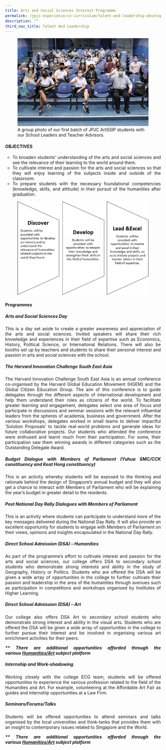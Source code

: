 ```yaml
---
title: Arts and Social Sciences Interest Programme
permalink: /jpjc-experience/co-curriculum/talent-and-leadership-development-programme/arts-and-social-science/
description: ""
third_nav_title: Talent And Leadership
---
```

<figure>
<img src="/images/ArtSSIP1.jpg">
<figcaption>A group photo of our first batch of JPJC ArtSSIP students with our School Leaders and Teacher Advisors.</figcaption></figure>
		 
<h4><strong>OBJECTIVES</strong></h4>
<div align=justify>
<style>ol.a {list-style-type: circle;}</style>
<ol class="a">
	<li>To broaden students’ understanding of the arts and social sciences and see the relevance of their learning to the world around them.</li>
	<li>To cultivate interest and passion for the arts and social sciences so that they will enjoy learning of the subjects inside and outside of the classroom.</li>
	<li>To prepare students with the necessary foundational competencies (knowledge, skills, and attitude) in their pursuit of the humanities after graduation.</li></ol>

<figure>
<img src="/images/artssip%20objective.jpg">
</figure>
		 
<h4><strong>Programmes</strong></h4>
<h5><strong>Arts and Social Sciences Day</strong></h5>
<p>
This is a day set aside to create a greater awareness and appreciation of the arts and social sciences. Invited speakers will share their rich knowledge and experiences in their field of expertise such as Economics, History, Political Science, or International Relations. There will also be booths set up by teachers and students to share their personal interest and passion in arts and social sciences with the school.</p>

<h5><strong>The Harvard Innovation Challenge South East Asia</strong></h5>
<p>
The Harvard Innovation Challenge South East Asia is an annual conference co-organised by the Harvard Global Education Movement (HGEM) and the Global Citizen Education Group. The aim of this conference is to guide delegates through the different aspects of international development and help them understand their roles as citizens of the world. To facilitate greater learning and engagement, delegates select one area of focus and participate in discussions and seminar sessions with the relevant influential leaders from the spheres of academia, business and government. After the various workshops, delegates worked in small teams to deliver impactful ‘Solution Proposals’ to tackle real-world problems and generate ideas for future collaborative projects. Our students who attended the conference were enthused and learnt much from their participation. For some, their participation saw them winning awards in different categories such as the Outstanding Delegate Award.</p>

<h5><strong>Budget Dialogue with Members of Parliament  (Yuhua SMC/CCK constituency and Keat Hong constituency)</strong></h5>
<p>
This is an activity whereby students will be exposed to the thinking and rationale behind the design of Singapore’s annual budget and they will also get a chance to interact with Members of Parliament who will be explaining the year’s budget in greater detail to the residents.</p>

<h5><strong>Post National Day Rally Dialogues with Members of Parliament</strong></h5>
<p>
This is an activity where students can participate to understand more of the key messages delivered during the National Day Rally. It will also provide an excellent opportunity for students to engage with Members of Parliament on their views, opinions and insights encapsulated in the National Day Rally.</p>

<h5><strong>Direct School Admission (DSA) – Humanities</strong></h5>
<p>
As part of the programme’s effort to cultivate interest and passion for the arts and social sciences, our college offers DSA to secondary school students who demonstrate strong interests and ability in the study of Geography, History or Politics. Students who are offered the DSA will be given a wide array of opportunities in the college to further cultivate their passion and leadership in the area of the humanities through avenues such as participation in competitions and workshops organised by Institutes of Higher Learning.</p>

<h5><strong>Direct School Admission (DSA) – Art</strong></h5>
<p>
Our college also offers DSA Art to secondary school students who demonstrate strong interest and ability in the visual arts. Students who are offered the DSA will be given a wide array of opportunities in the college to further pursue their interest and be involved in organising various art enrichment activities for their peers.</p>

<p>
<i><strong>** There are additional opportunities afforded through the various <a href="/jpjc-experience/curriculum/humanities-n-the-arts">Humanities/Art</a> subject platform</i></strong></p>

<h5><strong>Internship and Work-shadowing</strong></h5>
<p>
Working closely with the college ECG team, students will be offered opportunities to experience the various profession related to the field of the Humanities and Art. For example, volunteering at the Affordable Art Fair as guides and internship opportunities at a Law Firm.</p>

<h5><strong>Seminars/Forums/Talks</strong></h5>
<p>
Students will be offered opportunities to attend seminars and talks organised by the local universities and think-tanks that provides them with an insight to contemporary issues related to Singapore and the World.</p>

<p>
<i><strong>** There are additional opportunities afforded through the various <a href="/jpjc-experience/curriculum/humanities-n-the-arts">Humanities/Art</a> subject platform</i></strong></p>